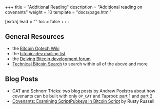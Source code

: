 +++
title = "Additional Reading"
description = "Additional reading on covenants"
weight = 10
template = "docs/page.html"

[extra]
lead = ""
toc = false
+++


## General Resources

- the [Bitcoin Optech Wiki](https://bitcoinops.org/en/topics/)
- the [bitcoin-dev mailing list](https://lists.linuxfoundation.org/pipermail/bitcoin-dev/)
- the [Delving Bitcoin development forum](https://delvingbitcoin.org/c/protocol-design/7)
- [Technical Bitcoin Search](https://bitcoinsearch.xyz/) to search within all of the above and more


## Blog Posts

- CAT and Schnorr Tricks: two blog posts by Andrew Poelstra about how covenants can be built with
  only `OP_CAT` and Taproot: [part
  1](https://www.wpsoftware.net/andrew/blog/cat-and-schnorr-tricks-i.html) and [part
  2](https://www.wpsoftware.net/andrew/blog/cat-and-schnorr-tricks-ii.html)
- [Covenants: Examining ScriptPubkeys in Bitcoin Script](https://rusty.ozlabs.org/2023/10/20/examining-scriptpubkey-in-script.html) by Rusty Russell
